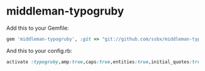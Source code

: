 middleman-typogruby
===================

Add this to your Gemfile:
```rb
gem 'middleman-typogruby', :git => "git://github.com/ssbx/middleman-typogruby.git"
```

And this to your config.rb:
```rb
activate :typogruby,amp:true,caps:true,entities:true,initial_quotes:true,smartypants:true,widont:true
```

